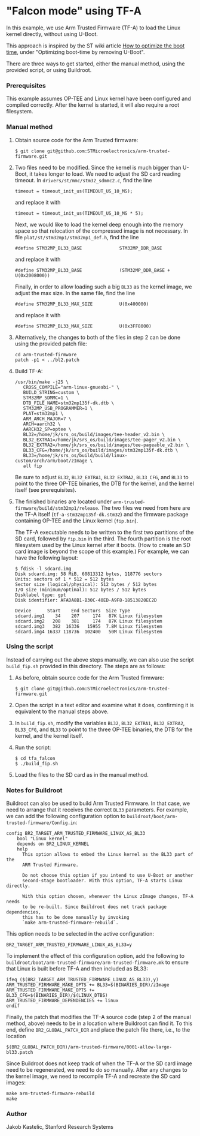 # "Falcon mode" using TF-A

In this example, we use Arm Trusted Firmware (TF-A) to load the Linux kernel
directly, without using U-Boot.

This approach is inspired by the ST wiki article
[How to optimize the boot time](https://wiki.st.com/stm32mpu/wiki/How_to_optimize_the_boot_time),
under "Optimizing boot-time by removing U-Boot".

There are three ways to get started, either the manual method, using the
provided script, or using Buildroot.

### Prerequisites

This example assumes OP-TEE and Linux kernel have been configured and compiled
correctly. After the kernel is started, it will also require a root filesystem.

### Manual method

1. Obtain source code for the Arm Trusted firmware:

       $ git clone git@github.com:STMicroelectronics/arm-trusted-firmware.git

2. Two files need to be modified. Since the kernel is much bigger than U-Boot,
   it takes longer to load. We need to adjust the SD card reading timeout. In
   `drivers/st/mmc/stm32_sdmmc2.c`, find the line

       timeout = timeout_init_us(TIMEOUT_US_10_MS);

   and replace it with

       timeout = timeout_init_us(TIMEOUT_US_10_MS * 5);

   Next, we would like to load the kernel deep enough into the memory space so
   that relocation of the compressed image is not necessary. In file
   `plat/st/stm32mp1/stm32mp1_def.h`, find the line

       #define STM32MP_BL33_BASE              STM32MP_DDR_BASE

   and replace it with

       #define STM32MP_BL33_BASE              (STM32MP_DDR_BASE + U(0x2008000))

   Finally, in order to allow loading such a big `BL33` as the kernel image, we
   adjust the max size. In the same file, find the line

       #define STM32MP_BL33_MAX_SIZE          U(0x400000)

   and replace it with

       #define STM32MP_BL33_MAX_SIZE          U(0x3FF8000)

3.   Alternatively, the changes to both of the files in step 2 can be done using
     the provided patch file:

         cd arm-trusted-firmware
         patch -p1 < ../bl2.patch

4. Build TF-A:

       /usr/bin/make -j25 \
          CROSS_COMPILE="arm-linux-gnueabi-" \
          BUILD_STRING=custom \
          STM32MP_SDMMC=1 \
          DTB_FILE_NAME=stm32mp135f-dk.dtb \
          STM32MP_USB_PROGRAMMER=1 \
          PLAT=stm32mp1 \
          ARM_ARCH_MAJOR=7 \
          ARCH=aarch32 \
          AARCH32_SP=optee \
          BL32=/home/jk/srs_os/build/images/tee-header_v2.bin \
          BL32_EXTRA1=/home/jk/srs_os/build/images/tee-pager_v2.bin \
          BL32_EXTRA2=/home/jk/srs_os/build/images/tee-pageable_v2.bin \
          BL33_CFG=/home/jk/srs_os/build/images/stm32mp135f-dk.dtb \
          BL33=/home/jk/srs_os/build/build/linux-custom/arch/arm/boot/zImage \
          all fip

   Be sure to adjust `BL32`, `BL32_EXTRA1`, `BL32_EXTRA2`, `BL33_CFG`, and
   `BL33` to point to the three OP-TEE binaries, the DTB for the kernel, and the
   kernel itself (see prerequisites).

6. The finished binaries are located under
   `arm-trusted-firmware/build/stm32mp1/release`. The two files we need from
   here are the TF-A itself (`tf-a-stm32mp135f-dk.stm32`) and the firmware
   package containing OP-TEE and the Linux kernel (`fip.bin`).

   The TF-A executable needs to be written to the first two partitions of the SD
   card, followed by `fip.bin` in the third. The fourth partition is the root
   filesystem used by the Linux kernel after it boots. (How to create an SD card
   image is beyond the scope of this example.) For example, we can have the
   following layout:

       $ fdisk -l sdcard.img
       Disk sdcard.img: 58 MiB, 60813312 bytes, 118776 sectors
       Units: sectors of 1 * 512 = 512 bytes
       Sector size (logical/physical): 512 bytes / 512 bytes
       I/O size (minimum/optimal): 512 bytes / 512 bytes
       Disklabel type: gpt
       Disk identifier: AFADA8B1-B30C-40ED-A9F8-18513820EC2D

       Device      Start    End Sectors  Size Type
       sdcard.img1    34    207     174   87K Linux filesystem
       sdcard.img2   208    381     174   87K Linux filesystem
       sdcard.img3   382  16336   15955  7.8M Linux filesystem
       sdcard.img4 16337 118736  102400   50M Linux filesystem

### Using the script

Instead of carrying out the above steps manually, we can also use the script
`build_fip.sh` provided in this directory. The steps are as follows:

1. As before, obtain source code for the Arm Trusted firmware:

       $ git clone git@github.com:STMicroelectronics/arm-trusted-firmware.git

2. Open the script in a text editor and examine what it does, confirming it is
   equivalent to the manual steps above.

3. In `build_fip.sh`, modify the variables `BL32`, `BL32_EXTRA1`, `BL32_EXTRA2`,
   `BL33_CFG`, and `BL33` to point to the three OP-TEE binaries, the DTB for the
   kernel, and the kernel itself.

4. Run the script:

       $ cd tfa_falcon
       $ ./build_fip.sh

5. Load the files to the SD card as in the manual method.

### Notes for Buildroot

Buildroot can also be used to build Arm Trusted Firmware. In that case, we need
to arrange that it receives the correct `BL33` parameters. For example, we can
add the following configuration option to
`buildroot/boot/arm-trusted-firmware/Config.in`:

    config BR2_TARGET_ARM_TRUSTED_FIRMWARE_LINUX_AS_BL33
    	bool "Linux kernel"
    	depends on BR2_LINUX_KERNEL
    	help
    	  This option allows to embed the Linux kernel as the BL33 part of the
    	  ARM Trusted Firmware.

    	  Do not choose this option if you intend to use U-Boot or another
    	  second-stage bootloader. With this option, TF-A starts Linux directly.

    	  With this option chosen, whenever the Linux zImage changes, TF-A needs
    	  to be re-built. Since Buildroot does not track package dependencies,
    	  this has to be done manually by invoking
    	  `make arm-trusted-firmware-rebuild`.

This option needs to be selected in the active configuration:

    BR2_TARGET_ARM_TRUSTED_FIRMWARE_LINUX_AS_BL33=y

To implement the effect of this configuration option, add the following to
`buildroot/boot/arm-trusted-firmware/arm-trusted-firmware.mk` to ensure that
Linux is built before TF-A and then included as BL33:

    ifeq ($(BR2_TARGET_ARM_TRUSTED_FIRMWARE_LINUX_AS_BL33),y)
    ARM_TRUSTED_FIRMWARE_MAKE_OPTS += BL33=$(BINARIES_DIR)/zImage
    ARM_TRUSTED_FIRMWARE_MAKE_OPTS += BL33_CFG=$(BINARIES_DIR)/$(LINUX_DTBS)
    ARM_TRUSTED_FIRMWARE_DEPENDENCIES += linux
    endif

Finally, the patch that modifies the TF-A source code (step 2 of the manual
method, above) needs to be in a location where Buildroot can find it. To this
end, define `BR2_GLOBAL_PATCH_DIR` and place the patch file there, i.e., to the
location

    $(BR2_GLOBAL_PATCH_DIR)/arm-trusted-firmware/0001-allow-large-bl33.patch

Since Buildroot does not keep track of when the TF-A or the SD card image need
to be regenerated, we need to do so manually. After any changes to the kernel
image, we need to recompile TF-A and recreate the SD card images:

    make arm-trusted-firmware-rebuild
    make

### Author

Jakob Kastelic, Stanford Research Systems
